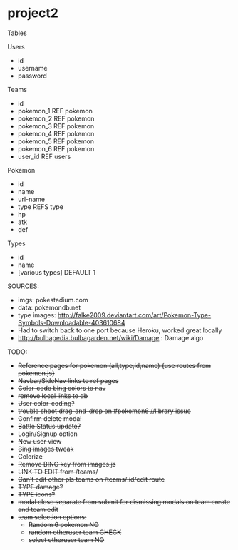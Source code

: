 # project2

Tables

Users
* id
* username
* password

Teams
* id
* pokemon_1 REF pokemon
* pokemon_2 REF pokemon
* pokemon_3 REF pokemon
* pokemon_4 REF pokemon
* pokemon_5 REF pokemon
* pokemon_6 REF pokemon
* user_id REF users

Pokemon
* id
* name
* url-name
* type REFS type
* hp
* atk
* def

Types
* id
* name
* [various types] DEFAULT 1


SOURCES:
* imgs: pokestadium.com
* data: pokemondb.net
* type images: http://falke2009.deviantart.com/art/Pokemon-Type-Symbols-Downloadable-403610684
* Had to switch back to one port because Heroku, worked great locally
* http://bulbapedia.bulbagarden.net/wiki/Damage : Damage algo

TODO: 
* ~~Reference pages for pokemon (all,type,id,name) {use routes from pokemon.js}~~
* ~~Navbar/SideNav links to ref pages~~
* ~~Color-code bing colors to nav~~
* ~~remove local links to db~~
* ~~User color-coding?~~
* ~~trouble shoot drag-and-drop on #pokemon6 //library issue~~
* ~~Confirm delete modal~~
* ~~Battle Status update?~~
* ~~Login/Signup option~~
* ~~New user view~~
* ~~Bing images tweak~~
* ~~Colorize~~
* ~~Remove BING key from images.js~~
* ~~LINK TO EDIT from /teams/~~
* ~~Can't edit other pls teams on /teams/:id/edit route~~
* ~~TYPE damage?~~
* ~~TYPE icons?~~
* ~~modal close separate from submit for dismissing modals on team create and team edit~~
* ~~team selection options:~~
  * ~~Random 6 pokemon NO~~
  * ~~random otheruser team CHECK~~
  * ~~select otheruser team NO~~

